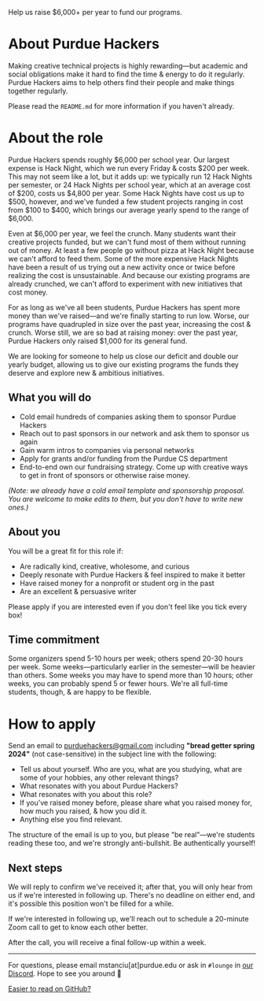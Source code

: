 Help us raise $6,000+ per year to fund our programs.

# About Purdue Hackers

Making creative technical projects is highly rewarding—but academic and social obligations make it hard to find the time & energy to do it regularly. Purdue Hackers aims to help others find their people and make things together regularly.

Please read the `README.md` for more information if you haven't already.

# About the role

Purdue Hackers spends roughly $6,000 per school year. Our largest expense is Hack Night, which we run every Friday & costs $200 per week. This may not seem like a lot, but it adds up: we typically run 12 Hack Nights per semester, or 24 Hack Nights per school year, which at an average cost of $200, costs us $4,800 per year. Some Hack Nights have cost us up to $500, however, and we've funded a few student projects ranging in cost from $100 to $400, which brings our average yearly spend to the range of $6,000.

Even at $6,000 per year, we feel the crunch. Many students want their creative projects funded, but we can't fund most of them without running out of money. At least a few people go without pizza at Hack Night because we can't afford to feed them. Some of the more expensive Hack Nights have been a result of us trying out a new activity once or twice before realizing the cost is unsustainable. And because our existing programs are already crunched, we can't afford to experiment with new initiatives that cost money.

For as long as we've all been students, Purdue Hackers has spent more money than we've raised—and we're finally starting to run low. Worse, our programs have quadrupled in size over the past year, increasing the cost & crunch. Worse still, we are so bad at raising money: over the past year, Purdue Hackers only raised $1,000 for its general fund.

We are looking for someone to help us close our deficit and double our yearly budget, allowing us to give our existing programs the funds they deserve and explore new & ambitious initiatives.

## What you will do

- Cold email hundreds of companies asking them to sponsor Purdue Hackers
- Reach out to past sponsors in our network and ask them to sponsor us again
- Gain warm intros to companies via personal networks
- Apply for grants and/or funding from the Purdue CS department
- End-to-end own our fundraising strategy. Come up with creative ways to get in front of sponsors or otherwise raise money.

_(Note: we already have a cold email template and sponsorship proposal. You are welcome to make edits to them, but you don't have to write new ones.)_

## About you

You will be a great fit for this role if:

- Are radically kind, creative, wholesome, and curious
- Deeply resonate with Purdue Hackers & feel inspired to make it better
- Have raised money for a nonprofit or student org in the past
- Are an excellent & persuasive writer

Please apply if you are interested even if you don't feel like you tick every box!

## Time commitment

Some organizers spend 5-10 hours per week; others spend 20-30 hours per week. Some weeks—particularly earlier in the semester—will be heavier than others. Some weeks you may have to spend more than 10 hours; other weeks, you can probably spend 5 or fewer hours. We're all full-time students, though, & are happy to be flexible.

# How to apply

Send an email to purduehackers@gmail.com including **"bread getter spring 2024"** (not case-sensitive) in the subject line with the following:

- Tell us about yourself. Who are you, what are you studying, what are some of your hobbies, any other relevant things?
- What resonates with you about Purdue Hackers?
- What resonates with you about this role?
- If you've raised money before, please share what you raised money for, how much you raised, & how you did it.
- Anything else you find relevant.

The structure of the email is up to you, but please "be real"—we're students reading these too, and we're strongly anti-bullshit. Be authentically yourself!

## Next steps

We will reply to confirm we've received it; after that, you will only hear from us if we're interested in following up. There's no deadline on either end, and it's possible this position won't be filled for a while.

If we're interested in following up, we'll reach out to schedule a 20-minute Zoom call to get to know each other better.

After the call, you will receive a final follow-up within a week.

---

For questions, please email mstanciu[at]purdue.edu or ask in `#lounge` in [our Discord](https://puhack.horse/discord). Hope to see you around 💛

[Easier to read on GitHub?](https://github.com/purduehackers/organize/blob/main/directory/bread-getter.md)
